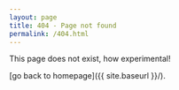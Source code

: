 ```yaml
---
layout: page
title: 404 - Page not found
permalink: /404.html
---
```


This page does not exist, how experimental!

[go back to homepage]({{ site.baseurl }}/).
